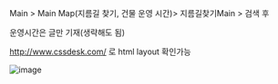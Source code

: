 Main > Main Map(지름길 찾기, 건물 운영 시간)> 지름길찾기Main > 검색 후 

운영시간은 글만 기재(생략해도 됨)

http://www.cssdesk.com/ 로 html layout 확인가능


![image](https://user-images.githubusercontent.com/101785677/195334050-09f8ce23-c560-4991-b62c-f2682d5e9569.png)
